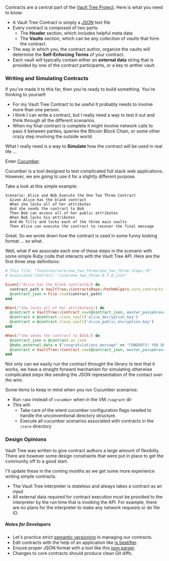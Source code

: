 Contracts are a central part of the [Vault Tree Project]. Here is what you
need to know:

* A Vault Tree Contract is simply a [JSON] text file
* Every contract is composed of two parts:
  - The **Header** section, which includes helpful meta data
  - The **Vaults** section, which can be any collection of _vaults_ that form the
    contract.
* The way in which you, the contract author, organize the vaults will determine the **Self-Enforcing Terms** of your contract.
* Each vault will typically contain either an **external data** string that is provided by one of the contract
  participants, or a key to anther vault.

### Writing and Simulating Contracts

If you've made it to this far, then you're ready to build something. You're
thinking to yourself:

* For my Vault Tree Contract to be useful it probably needs to involve more than one person.
* I think I can write a contract, but I really need a way to test it out and think through all the different scenarios.
* When my final contract is complete it might involve network calls to pass it
  between parties, queries the Bitcoin Block Chain, or some other crazy step involving the outside world.

What I really need is a way to **Simulate** how the contract will be used in real life ...

Enter [Cucumber].

[Cucumber]: https://github.com/cucumber/cucumber

Cucumber is a tool designed to test complicated full stack web applications. However, we are going to use it for a slightly different purpose.

Take a look at this simple example:

```Gherkin
Scenario: Alice and Bob Execute the One Two Three Contract
  Given Alice has the blank contract
  When she locks all of her attributes
  And she sends the contract to Bob
  Then Bob can access all of her public attributes
  When Bob locks his attributes
  And He fills and locks each of the three main vaults
  Then Alice can execute the contract to recover the final message
```

Great. So we wrote down how the contract is used in some funny looking format  ... so what.

Well, what if we associate each one of these steps in the scenario with some simple Ruby code that interacts with the Vault Tree API. Here are the first three step definitions:

```Ruby
# This file: "features/core/one_two_three/one_two_three.steps.rb"
# Associated Contract: "core/one_two_three.0.7.0.json"

Given(/^Alice has the blank contract$/) do
  contract_path = VaultTree::ContractsRepo::PathHelpers.core_contracts('one_two_three.0.7.0.json')
  @contract_json = File.read(contract_path)
end

When(/^she locks all of her attributes$/) do
  @contract = VaultTree::Contract.new(@contract_json, master_passphrase: 'ALICE_SECURE_PASS', external_data: {})
  @contract = @contract.close_vault('alice_decryption_key')
  @contract = @contract.close_vault('alice_public_encryption_key')
end

When(/^she sends the contract to Bob$/) do
  @contract_json = @contract.as_json
  @bobs_external_data = {"congratulations_message" => "CONGRATS! YOU OPENED THE THIRD VAULT."}
  @contract = VaultTree::Contract.new(@contract_json, master_passphrase: 'BOB_SECURE_PASS', external_data: @bobs_external_data)
end
```

Not only can we easily run the contract throught the library to test that it
works, we have a straight forward mechanism for simulating otherwise complicated
steps like sending the JSON representation of the contact _over the wire_.

Some items to keep in mind when you run Cucumber scenarios:

* Run `rake` instead of `cucumber` when in the VM `/vagrant` dir
* This will:
  - Take care of the wierd cucumber configuration flags needed to handle the unconventional directory structure.
  - Execute all cucumber scenarios associated with contracts in the `/core` directory

### Design Opinions

Vault Tree was written to give contract authors a large amount of flexibilty.
There are however some design constraints that were put in place to get the
community off to a good start.

I'll update these in the coming months as we get some more experience writing simple contracts.

* The Vault Tree interpreter is stateless and always takes a contract as an input
* All external data required for contract execution must be provided to the
interpreter by the run time that is invoking the API. For example, there are no
plans for the interpreter to make any network requests or do file IO.


##### Notes for Developers

* Let's practice strict [semantic versioning] in managing our contracts.
* Edit contracts with the help of an application like [js beatifier].
* Ensure proper JSON format with a tool like this [json parser].
* Changes to core contracts should produce clean Git diffs.

[lab]: https://github.com/VaultTree/contracts/tree/master/lab
[core]: https://github.com/VaultTree/contracts/tree/master/core
[Contracts Repository]: https://github.com/VaultTree/contracts 
[JSON]: http://www.json.org 
[Vault Tree Homepage]: http://www.vault-tree.org
[Vault Tree Project]: http://www.vault-tree.org
[semantic versioning]: http://semver.org
[js beatifier]: http://jsbeautifier.org 
[json parser]: http://json.parser.online.fr
[json]: http://json.org
